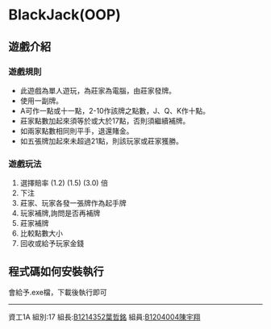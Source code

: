 # BlackJack(OOP)
## 遊戲介紹
### 遊戲規則
* 此遊戲為單人遊玩，為莊家為電腦，由莊家發牌。
* 使用一副牌。
* A可作一點或十一點，2-10作該牌之點數，J、Q、K作十點。
* 莊家點數加起來須等於或大於17點，否則須繼續補牌。
* 如兩家點數相同則平手，退還賭金。
* 如五張牌加起來未超過21點，則該玩家或莊家獲勝。

### 遊戲玩法
1. 選擇賠率 (1.2) (1.5) (3.0) 倍
2. 下注
3. 莊家、玩家各發一張牌作為起手牌
4. 玩家補牌,詢問是否再補牌
5. 莊家補牌
6. 比較點數大小
7. 回收或給予玩家金錢

## 程式碼如何安裝執行
會給予.exe檔，下載後執行即可
***
資工1A
組別:17
組長:[B1214352葉哲銘](https://github.com/FireFiya)
組員:[B1204004陳宇翔](https://github.com/ericchen930101)